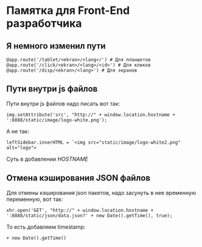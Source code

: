 # Памятка для Front-End разработчика
## Я немного изменил пути
```
@app.route('/tablet/<ekran>/<lang>/') # Для планшетов
@app.route('/click/<ekran>/<lang>/<id>') # Для кликов
@app.route('/disp/<ekran>/<lang>') # Для экранов
```

## Пути внутри js файлов

Пути внутри js файлов надо писать вот так:
```
img.setAttribute('src', "http://" + window.location.hostname + ':8888/static/image/logo-white.png');
```

А не так:

```
leftSidebar.innerHTML = `<img src="static/image/logo-white2.png" alt="logo">
```

Суть в добавлении *HOSTNAME*

## Отмена кэширования JSON файлов

Для отмены кэширования json пакетов, надо засунуть в нее временную переменную, вот так:

```
xhr.open('GET', "http://" + window.location.hostname + ':8888/static/json/data.json?' + new Date().getTime(), true);
```

То есть добавляем timestamp:

```
+ new Date().getTime()
```
